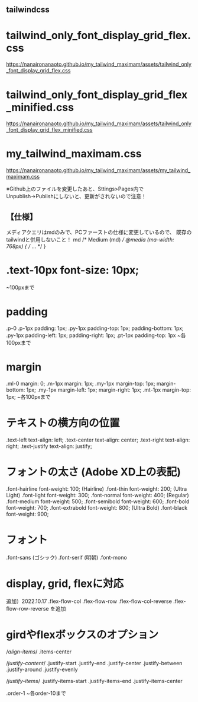 ## tailwindcss

# tailwind_only_font_display_grid_flex.css
https://nanaironanaoto.github.io/my_tailwind_maximam/assets/tailwind_only_font_display_grid_flex.css

# tailwind_only_font_display_grid_flex_minified.css
https://nanaironanaoto.github.io/my_tailwind_maximam/assets/tailwind_only_font_display_grid_flex_minified.css

# my_tailwind_maximam.css
https://nanaironanaoto.github.io/my_tailwind_maximam/assets/my_tailwind_maximam.css

※Github上のファイルを変更したあと、Sttings>Pages内で
Unpublish→Publishにしないと、更新がされないので注意！

## 【仕様】
メディアクエリはmdのみで、PCファーストの仕様に変更しているので、
既存のtailwindと併用しないこと！
md	/* Medium (md) */
@media (ma-width: 768px) { /* ... */ }

# .text-10px	font-size: 10px;
~100pxまで

# padding
.p-0
.p-1px		padding: 1px;
.py-1px	padding-top: 1px; padding-bottom: 1px;
.py-1px	padding-left: 1px; padding-right: 1px;
.pt-1px		padding-top: 1px
~各100pxまで

# margin
.ml-0		margin: 0;
.m-1px		margin: 1px;
.my-1px	margin-top: 1px; margin-bottom: 1px;
.my-1px	margin-left: 1px; margin-right: 1px;
.mt-1px		margin-top: 1px;
~各100pxまで

# テキストの横方向の位置
.text-left	text-align: left;
.text-center	text-align: center;
.text-right	text-align: right;
.text-justify	text-align: justify;

# フォントの太さ (Adobe XD上の表記)
.font-hairline	font-weight: 100; (Hairline)
.font-thin	font-weight: 200; (Ultra Light)
.font-light	font-weight: 300;
.font-normal	font-weight: 400; (Regular)
.font-medium	font-weight: 500;
.font-semibold	font-weight: 600;
.font-bold	font-weight: 700;
.font-extrabold	font-weight: 800; (Ultra Bold)
.font-black	font-weight: 900;

# フォント
.font-sans (ゴシック)
.font-serif (明朝)
.font-mono

# display, grid, flexに対応
追加）2022.10.17 
.flex-flow-col
.flex-flow-row
.flex-flow-col-reverse
.flex-flow-row-reverse
を追加

# girdやflexボックスのオプション

/*align-items*/
.items-center

/*justify-content*/
.justify-start
.justify-end
.justify-center
.justify-between
.justify-around
.justify-evenly

/*justify-items*/
.justify-items-start
.justify-items-end
.justify-items-center

.order-1
~各order-10まで
